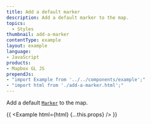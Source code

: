 ```yaml
---
title: Add a default marker
description: Add a default marker to the map.
topics:
  - Styles
thumbnail: add-a-marker
contentType: example
layout: example
language:
- JavaScript
products:
- Mapbox GL JS
prependJs:
- "import Example from '../../components/example';"
- "import html from './add-a-marker.html';"
---
```


Add a default [`Marker`](/maplibre-gl-js-docs/api/markers/#marker) to the map.

{{ <Example html={html} {...this.props} /> }}
